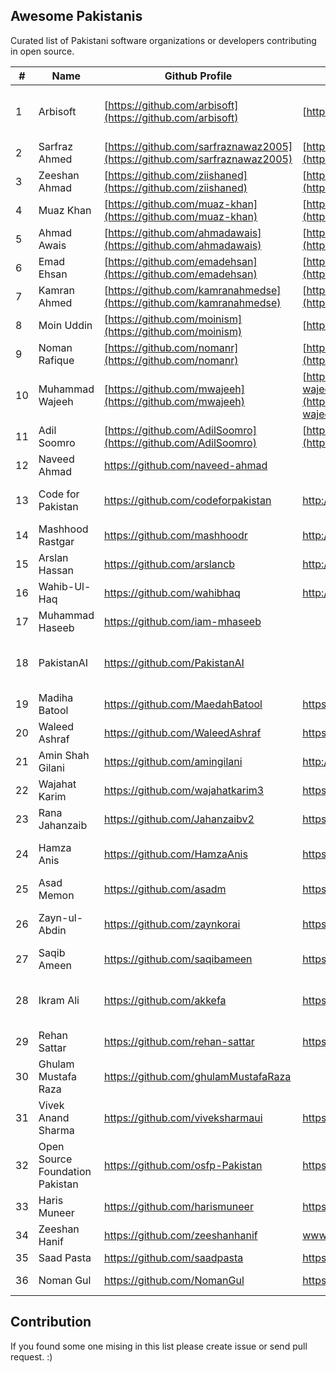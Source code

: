 ## Awesome Pakistanis

Curated list of Pakistani software organizations or developers contributing in open source. 

|#|Name| Github Profile|Website/Blog|Technologies|
|--|--|--|--|--|
|1 | Arbisoft|[https://github.com/arbisoft](https://github.com/arbisoft)|[https://arbisoft.com](https://arbisoft.com/) | Python, JavaScript, Machine Learning
|2 | Sarfraz Ahmed| [https://github.com/sarfraznawaz2005](https://github.com/sarfraznawaz2005)| [https://codeinphp.github.io](https://codeinphp.github.io/)|PHP, JavaScrip
|3| Zeeshan Ahmad | [https://github.com/ziishaned](https://github.com/ziishaned) |[https://twitter.com/ziishaned](https://twitter.com/ziishaned) |PHP, JavaScript
|4| Muaz Khan| [https://github.com/muaz-khan](https://github.com/muaz-khan) |  [https://muazkhan.com](https://muazkhan.com/) | JavaScript
|5| Ahmad Awais|[https://github.com/ahmadawais](https://github.com/ahmadawais)| [https://AhmadAwais.com](https://ahmadawais.com/)|JavaScript, NodeJs
|6| Emad Ehsan | [https://github.com/emadehsan](https://github.com/emadehsan)|[https://traverous.com/@emad](https://traverous.com/@emad)|JavaScript, Python
|7| Kamran Ahmed| [https://github.com/kamranahmedse](https://github.com/kamranahmedse)|[http://twitter.com/kamranahmedse](http://twitter.com/kamranahmedse) | JavaScript, Tutorials
|8| Moin Uddin|[https://github.com/moinism](https://github.com/moinism)| [https://moin.im](https://moin.im/)|JavaScript
|9| Noman Rafique|[https://github.com/nomanr](https://github.com/nomanr)|[https://medium.com/@nomanr](https://medium.com/@nomanr)|Android, Java
|10|Muhammad Wajeeh|[https://github.com/mwajeeh](https://github.com/mwajeeh)|[https://stackoverflow.com/users/826606/m-wajeeh](https://stackoverflow.com/users/826606/m-wajeeh)|Java, Android
|11|Adil Soomro|[https://github.com/AdilSoomro](https://github.com/AdilSoomro)|[http://booleanbites.com](http://booleanbites.com/)|Java, Objective-C
|12|Naveed Ahmad|https://github.com/naveed-ahmad||Ruby, JavaScript
|13|Code for Pakistan|https://github.com/codeforpakistan|http://codeforpakistan.org |PHP, JavaScript, Java
|14|Mashhood Rastgar|https://github.com/mashhoodr|http://imars.info|JavaScript
|15|Arslan Hassan|https://github.com/arslancb|http://clip-bucket.com/|JavaScript, PHP
|16|Wahib-Ul-Haq|https://github.com/wahibhaq|http://wahibhaq.com|Java, Kotlin
|17|Muhammad Haseeb|https://github.com/iam-mhaseeb| |Python
|18|PakistanAI|https://github.com/PakistanAI| |Artificial intelligence, Machine learning
|19|Madiha Batool|https://github.com/MaedahBatool|https://maedahbatool.com| PHP, JavaScript
|20|Waleed Ashraf|https://github.com/WaleedAshraf|https://waleedashraf.me|JavaScript
|21|Amin Shah Gilani|https://github.com/amingilani|http://amin.gilani.me|Ruby, JavaScript
|22|Wajahat Karim|https://github.com/wajahatkarim3|https://wajahatkarim.com|Java, Kotlin, Android
|23|Rana Jahanzaib|https://github.com/Jahanzaibv2|https://ranajahanzaib.com|JavaScript
|24|Hamza Anis|https://github.com/HamzaAnis|https://hamzaanis.github.io/|C, Go, Python, TypeScript
|25|Asad Memon|https://github.com/asadm|https://asadmemon.com/|JavaScript, C#
|26|Zayn-ul-Abdin|https://github.com/zaynkorai|https://ranajahanzaib.com|Go, Python, Nodejs, Rust, JavaScript
|27|Saqib Ameen|https://github.com/saqibameen|https://saqibameen.com/|JavaScript, Python, Java
|28|Ikram Ali|https://github.com/akkefa|https://akkefa.com|JavaScript, Python, Machine learning
|29|Rehan Sattar|https://github.com/rehan-sattar|https://medium.com/@rehansattar/|JavaScript
|30|Ghulam Mustafa Raza|https://github.com/ghulamMustafaRaza| |JavaScript
|31|Vivek Anand Sharma|https://github.com/viveksharmaui| https://viveksharmaui.github.io/portfolio/ |JavaScript, CloudNative, DevOps
|32|Open Source Foundation Pakistan|https://github.com/osfp-Pakistan| https://osfp.org.pk | Python, Java, JavaScript, Go, C#
|33| Haris Muneer |https://github.com/harismuneer |https://www.linkedin.com/in/harismuneer| Python, Java, C#
|34| Zeeshan Hanif| https://github.com/zeeshanhanif| www.zeeshanhanif.info| JavaScript
|35| Saad Pasta| https://github.com/saadpasta | https://saadpasta.github.io/ |JavaScript
|36| Noman Gul| https://github.com/NomanGul | https://dev.to/nomangul |JavaScript, ReactJS


## Contribution
If you found some one mising in this list please create issue or send pull request. :)

